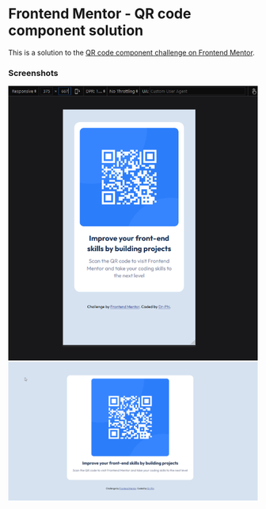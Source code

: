 # Frontend Mentor - QR code component solution

This is a solution to the [QR code component challenge on Frontend Mentor](https://www.frontendmentor.io/challenges/qr-code-component-iux_sIO_H).

### Screenshots

![screenshot for mobile devices](./screenshot-mobile.png)
![screenshot for desktop](./screenshot-desktop.png)
